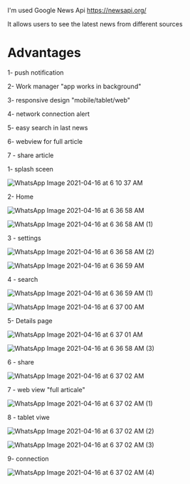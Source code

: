 I'm used Google News Api https://newsapi.org/

It allows users to see the latest news from different sources

# Advantages

1- push notification

2- Work manager "app works in background"

3- responsive design "mobile/tablet/web"

4- network connection alert

5- easy search in last news

6- webview for full article

7 - share article




1- splash sceen 

![WhatsApp Image 2021-04-16 at 6 10 37 AM](https://user-images.githubusercontent.com/48440396/114970402-ad8f9900-9e7a-11eb-9872-df067375d0f5.jpeg)


2- Home 

![WhatsApp Image 2021-04-16 at 6 36 58 AM](https://user-images.githubusercontent.com/48440396/114972400-b71b0000-9e7e-11eb-94d5-2863654c5320.jpeg)

![WhatsApp Image 2021-04-16 at 6 36 58 AM (1)](https://user-images.githubusercontent.com/48440396/114972462-d580fb80-9e7e-11eb-8bc7-33c315bfa463.jpeg)


3 - settings

![WhatsApp Image 2021-04-16 at 6 36 58 AM (2)](https://user-images.githubusercontent.com/48440396/114972597-11b45c00-9e7f-11eb-8410-8d12b0bf8a15.jpeg)


![WhatsApp Image 2021-04-16 at 6 36 59 AM](https://user-images.githubusercontent.com/48440396/114972659-2ee92a80-9e7f-11eb-938f-91f25b1e1e9b.jpeg)


4 - search

![WhatsApp Image 2021-04-16 at 6 36 59 AM (1)](https://user-images.githubusercontent.com/48440396/114972711-50e2ad00-9e7f-11eb-8c8f-35a9c6d44b8d.jpeg)


![WhatsApp Image 2021-04-16 at 6 37 00 AM](https://user-images.githubusercontent.com/48440396/114972766-648e1380-9e7f-11eb-8bc2-5cba443bed84.jpeg)


5- Details page

![WhatsApp Image 2021-04-16 at 6 37 01 AM](https://user-images.githubusercontent.com/48440396/114972798-77a0e380-9e7f-11eb-9541-b9fe9d2139e3.jpeg)

![WhatsApp Image 2021-04-16 at 6 36 58 AM (3)](https://user-images.githubusercontent.com/48440396/114973130-1fb6ac80-9e80-11eb-85e5-ae0c828ffce9.jpeg)



6 - share 

![WhatsApp Image 2021-04-16 at 6 37 02 AM](https://user-images.githubusercontent.com/48440396/114972869-97380c00-9e7f-11eb-8c85-90a46937e1d3.jpeg)


7 - web view "full articale"

![WhatsApp Image 2021-04-16 at 6 37 02 AM (1)](https://user-images.githubusercontent.com/48440396/114972931-b5057100-9e7f-11eb-9522-ef8eefcf7f27.jpeg)


8 - tablet viwe

![WhatsApp Image 2021-04-16 at 6 37 02 AM (2)](https://user-images.githubusercontent.com/48440396/114972977-c8184100-9e7f-11eb-86ca-41e243700dce.jpeg)


![WhatsApp Image 2021-04-16 at 6 37 02 AM (3)](https://user-images.githubusercontent.com/48440396/114973035-e2eab580-9e7f-11eb-8fe3-f6c53e589ed4.jpeg)


9- connection 

![WhatsApp Image 2021-04-16 at 6 37 02 AM (4)](https://user-images.githubusercontent.com/48440396/114973069-f5fd8580-9e7f-11eb-9e9b-a563969a3968.jpeg)










